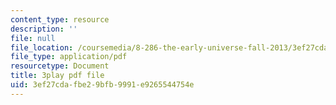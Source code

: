 ```yaml
---
content_type: resource
description: ''
file: null
file_location: /coursemedia/8-286-the-early-universe-fall-2013/3ef27cdafbe29bfb9991e9265544754e_seBwiL9InII.pdf
file_type: application/pdf
resourcetype: Document
title: 3play pdf file
uid: 3ef27cda-fbe2-9bfb-9991-e9265544754e
---
```

